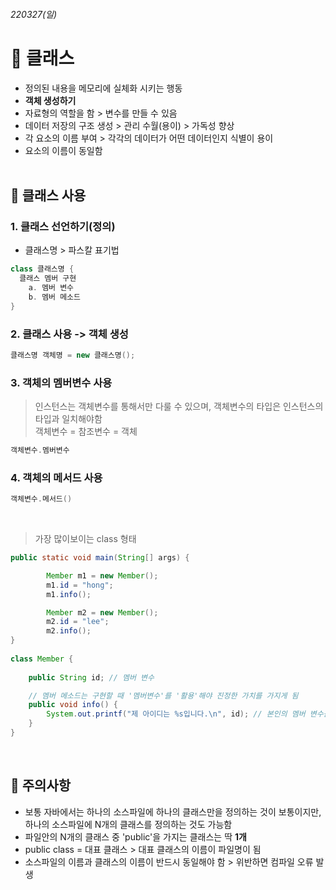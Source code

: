 ###### *220327(일)*
# 📌 클래스
- 정의된 내용을 메모리에 실체화 시키는 행동
- **객체 생성하기**
- 자료형의 역할을 함 > 변수를 만들 수 있음
- 데이터 저장의 구조 생성 > 관리 수월(용이) > 가독성 향상
- 각 요소의 이름 부여 > 각각의 데이터가 어떤 데이터인지 식별이 용이
- 요소의 이름이 동일함 <br><br>

## 📌 클래스 사용
### 1. 클래스 선언하기(정의)
- 클래스명 > 파스칼 표기법
```java
class 클래스명 {
  클래스 멤버 구현
    a. 멤버 변수
    b. 멤버 메소드
}
```
### 2. 클래스 사용 -> 객체 생성
```java
클래스명 객체명 = new 클래스명();
```
### 3. 객체의 멤버변수 사용
> 인스턴스는 객체변수를 통해서만 다룰 수 있으며, 객체변수의 타입은 인스턴스의 타입과 일치해야함    
> 객체변수 = 참조변수 = 객체
 
```java
객체변수.멤버변수
```

### 4. 객체의 메서드 사용
```java
객체변수.메서드()
```

<br>

> 가장 많이보이는 class 형태

~~~java
public static void main(String[] args) {

		Member m1 = new Member();
		m1.id = "hong";
		m1.info();

		Member m2 = new Member();
		m2.id = "lee";
		m2.info();
}
    
class Member {
    
	public String id; // 멤버 변수

	// 멤버 메소드는 구현할 때 '멤버변수'를 '활용'해야 진정한 가치를 가지게 됨
	public void info() {
		System.out.printf("제 아이디는 %s입니다.\n", id); // 본인의 멤버 변수를 활용 > 상태 활용
	}
}
~~~

<br>

## 📌 주의사항
- 보통 자바에서는 하나의 소스파일에 하나의 클래스만을 정의하는 것이 보통이지만, 하나의 소스파일에 N개의 클래스를 정의하는 것도 가능함
- 파일안의 N개의 클래스 중 'public'을 가지는 클래스는 딱 **1개**
- public class = 대표 클래스 > 대표 클래스의 이름이 파일명이 됨 
- 소스파일의 이름과 클래스의 이름이 반드시 동일해야 함 > 위반하면 컴파일 오류 발생
